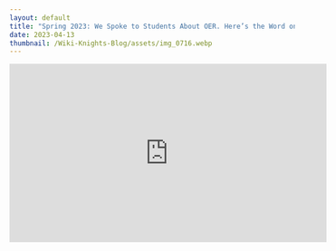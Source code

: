 ```yaml
---
layout: default
title: "Spring 2023: We Spoke to Students About OER. Here’s the Word on the Street:"
date: 2023-04-13
thumbnail: /Wiki-Knights-Blog/assets/img_0716.webp
---
```

<iframe width="560" height="315" src="https://www.youtube.com/embed/lwfSeNNpuLo?si=sg7CFsV7pH9NZuA\_" title="YouTube video player" frameborder="0" allow="accelerometer; autoplay; clipboard-write; encrypted-media; gyroscope; picture-in-picture; web-share" referrerpolicy="strict-origin-when-cross-origin" allowfullscreen></iframe>